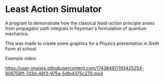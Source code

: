 # Least Action Simulator
A program to demonstrate how the classical least-action principle arises from propagator path integrals in Feynman's formulation of quantum mechanics.

This was made to create some graphics for a Physics presentation in Sixth Form at school.

Example video:

https://user-images.githubusercontent.com/17438497/193425254-906758ff-7d3d-48f3-975a-5dfe4375c270.mp4

